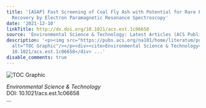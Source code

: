 ```yaml
---
title: '[ASAP] Fast Screening of Coal Fly Ash with Potential for Rare Earth Element
  Recovery by Electron Paramagnetic Resonance Spectroscopy'
date: '2021-12-10'
linkTitle: http://dx.doi.org/10.1021/acs.est.1c06658
source: 'Environmental Science & Technology: Latest Articles (ACS Publications)'
description: '<p><img src="https://pubs.acs.org/na101/home/literatum/publisher/achs/journals/content/esthag/0/esthag.ahead-of-print/acs.est.1c06658/20211210/images/medium/es1c06658_0005.gif"
  alt="TOC Graphic"/></p><div><cite>Environmental Science & Technology</cite></div><div>DOI:
  10.1021/acs.est.1c06658</div> ...'
disable_comments: true
---
```

<p><img src="https://pubs.acs.org/na101/home/literatum/publisher/achs/journals/content/esthag/0/esthag.ahead-of-print/acs.est.1c06658/20211210/images/medium/es1c06658_0005.gif" alt="TOC Graphic"/></p><div><cite>Environmental Science & Technology</cite></div><div>DOI: 10.1021/acs.est.1c06658</div> ...